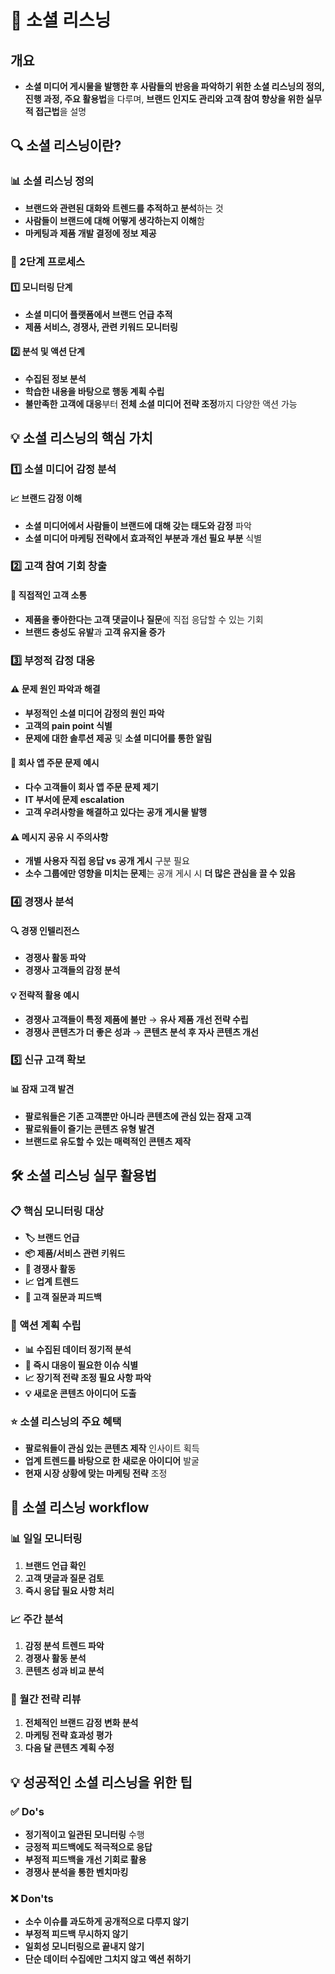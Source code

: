# 🎯 소셜 리스닝

## 개요
- **소셜 미디어 게시물을 발행한 후 사람들의 반응을 파악하기 위한 소셜 리스닝의 정의, 진행 과정, 주요 활용법**을 다루며, **브랜드 인지도 관리와 고객 참여 향상을 위한 실무적 접근법**을 설명

## 🔍 소셜 리스닝이란?

### 📊 소셜 리스닝 정의
- **브랜드와 관련된 대화와 트렌드를 추적하고 분석**하는 것
- **사람들이 브랜드에 대해 어떻게 생각하는지 이해**함
- **마케팅과 제품 개발 결정에 정보 제공**

### 🔄 2단계 프로세스

#### 1️⃣ 모니터링 단계
- **소셜 미디어 플랫폼에서 브랜드 언급 추적**
- **제품 서비스, 경쟁사, 관련 키워드 모니터링**

#### 2️⃣ 분석 및 액션 단계
- **수집된 정보 분석**
- **학습한 내용을 바탕으로 행동 계획 수립**
- **불만족한 고객에 대응**부터 **전체 소셜 미디어 전략 조정**까지 다양한 액션 가능

## 💡 소셜 리스닝의 핵심 가치

### 1️⃣ 소셜 미디어 감정 분석

#### 📈 브랜드 감정 이해
- **소셜 미디어에서 사람들이 브랜드에 대해 갖는 태도와 감정** 파악
- **소셜 미디어 마케팅 전략에서 효과적인 부분과 개선 필요 부분** 식별

### 2️⃣ 고객 참여 기회 창출

#### 💬 직접적인 고객 소통
- **제품을 좋아한다는 고객 댓글이나 질문**에 직접 응답할 수 있는 기회
- **브랜드 충성도 유발**과 **고객 유지율 증가**

### 3️⃣ 부정적 감정 대응

#### ⚠️ 문제 원인 파악과 해결
- **부정적인 소셜 미디어 감정의 원인 파악**
- **고객의 pain point 식별**
- **문제에 대한 솔루션 제공** 및 **소셜 미디어를 통한 알림**

#### 🎯 회사 앱 주문 문제 예시
- **다수 고객들이 회사 앱 주문 문제 제기**
- **IT 부서에 문제 escalation**
- **고객 우려사항을 해결하고 있다는 공개 게시물 발행**

#### ⚠️ 메시지 공유 시 주의사항
- **개별 사용자 직접 응답 vs 공개 게시** 구분 필요
- **소수 그룹에만 영향을 미치는 문제**는 공개 게시 시 **더 많은 관심을 끌 수 있음**

### 4️⃣ 경쟁사 분석

#### 🔍 경쟁 인텔리전스
- **경쟁사 활동 파악**
- **경쟁사 고객들의 감정 분석**

#### 💡 전략적 활용 예시
- **경쟁사 고객들이 특정 제품에 불만** → **유사 제품 개선 전략 수립**
- **경쟁사 콘텐츠가 더 좋은 성과** → **콘텐츠 분석 후 자사 콘텐츠 개선**

### 5️⃣ 신규 고객 확보

#### 📊 잠재 고객 발견
- **팔로워들은 기존 고객뿐만 아니라 콘텐츠에 관심 있는 잠재 고객**
- **팔로워들이 즐기는 콘텐츠 유형 발견**
- **브랜드로 유도할 수 있는 매력적인 콘텐츠 제작**

## 🛠️ 소셜 리스닝 실무 활용법

### 📋 핵심 모니터링 대상
- **🏷️ 브랜드 언급**
- **📦 제품/서비스 관련 키워드**
- **🏢 경쟁사 활동**
- **📈 업계 트렌드**
- **💬 고객 질문과 피드백**

### 🎯 액션 계획 수립
- **📊 수집된 데이터 정기적 분석**
- **🚨 즉시 대응이 필요한 이슈 식별**
- **📈 장기적 전략 조정 필요 사항 파악**
- **💡 새로운 콘텐츠 아이디어 도출**

### ⭐ 소셜 리스닝의 주요 혜택
- **팔로워들이 관심 있는 콘텐츠 제작** 인사이트 획득
- **업계 트렌드를 바탕으로 한 새로운 아이디어** 발굴
- **현재 시장 상황에 맞는 마케팅 전략** 조정

## 🔄 소셜 리스닝 workflow

### 📊 일일 모니터링
1. **브랜드 언급 확인**
2. **고객 댓글과 질문 검토**
3. **즉시 응답 필요 사항 처리**

### 📈 주간 분석
1. **감정 분석 트렌드 파악**
2. **경쟁사 활동 분석**
3. **콘텐츠 성과 비교 분석**

### 🎯 월간 전략 리뷰
1. **전체적인 브랜드 감정 변화 분석**
2. **마케팅 전략 효과성 평가**
3. **다음 달 콘텐츠 계획 수정**

## 💡 성공적인 소셜 리스닝을 위한 팁

### ✅ Do's
- **정기적이고 일관된 모니터링** 수행
- **긍정적 피드백에도 적극적으로 응답**
- **부정적 피드백을 개선 기회로 활용**
- **경쟁사 분석을 통한 벤치마킹**

### ❌ Don'ts
- **소수 이슈를 과도하게 공개적으로 다루지 않기**
- **부정적 피드백 무시하지 않기**
- **일회성 모니터링으로 끝내지 않기**
- **단순 데이터 수집에만 그치지 않고 액션 취하기**
